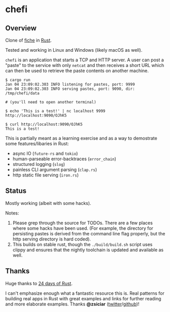 # chefi

## Overview

Clone of [fiche](https://github.com/solusipse/fiche) in [Rust](https://rust-lang.org).

Tested and working in Linux and Windows (likely macOS as well).

`chefi` is an application that starts a TCP and HTTP server.
A user can post a "paste" to the service with only `netcat` and
then receives a short URL which can then be used to retrieve the paste
contents on another machine.

```shell
$ cargo run
Jan 04 23:09:02.303 INFO listening for pastes, port: 9999
Jan 04 23:09:02.303 INFO serving pastes, port: 9090, dir: /tmp/chefi/data

# (you'll need to open another terminal)

$ echo 'This is a test!' | nc localhost 9999
http://localhost:9090/OJhK5

$ curl http://localhost:9090/OJhK5
This is a test!
```

This is partially meant as a learning exercise and as a way to demostrate some features/libaries in Rust:
* async IO (`future-rs` and `tokio`)
* human-parseable error-backtraces (`error_chain`)
* structured logging (`slog`)
* painless CLI argument parsing (`clap.rs`)
* http static file serving (`iron.rs`)

## Status

Mostly working (albeit with some hacks).

Notes:

1. Please grep through the source for TODOs. There are a few places where some hacks
have been used. (For example, the directory for persisting pastes is derived from the
command line flag properly, but the http serving directory is hard coded).
2. This builds on stable rust, though the `./build/build.sh` script uses clippy and
ensures that the nightly toolchain is updated and available as well.

## Thanks

Huge thanks to [24 days of Rust](https://siciarz.net/24-days-rust-conclusion-2016/).

I can't emphasize enough what a fantastic resource this is. Real patterns for
building real apps in Rust with great examples and links for further reading and
more elaborate examples. Thanks **@zsiciar** ([twitter](https://twitter.com/zsiciar)/[github](https://github.com/zsiciarz))!
